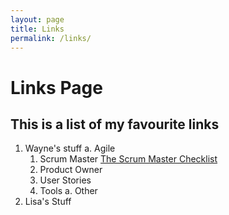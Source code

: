 ```yaml
---
layout: page
title: Links
permalink: /links/
---
```


Links Page
==========

This is a list of my favourite links
------------------------------------

1. Wayne's stuff
  a. Agile
    1. Scrum Master [The Scrum Master Checklist](http://scrummasterchecklist.org/)
    1. Product Owner
    1. User Stories
    1. Tools
  a. Other
2. Lisa's Stuff
